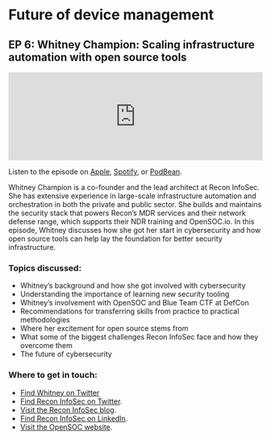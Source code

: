 # Future of device management
## EP 6: Whitney Champion: Scaling infrastructure automation with open source tools

<iframe allow="autoplay *; encrypted-media *; fullscreen *; clipboard-write" frameborder="0" height="175" style="width:100%;max-width:660px;overflow:hidden;background:transparent;" sandbox="allow-forms allow-popups allow-same-origin allow-scripts allow-storage-access-by-user-activation allow-top-navigation-by-user-activation" src="https://embed.podcasts.apple.com/us/podcast/ep-6-whitney-champion-scaling-infrastructure-automation/id1641183838?i=1000580448335"></iframe>

Listen to the episode on [Apple](https://podcasts.apple.com/us/podcast/ep-6-whitney-champion-scaling-infrastructure-automation/id1641183838?i=1000580448335), [Spotify](https://open.spotify.com/episode/4ywwvk1vSj0ENhrAg4k1Ii?si=w6dg7PlsQ0CqTQQXQb7RTQ), or [PodBean](https://www.podbean.com/ew/pb-z3dhr-12ced49).

Whitney Champion is a co-founder and the lead architect at Recon InfoSec. She has extensive experience in large-scale infrastructure automation and orchestration in both the private and public sector. She builds and maintains the security stack that powers Recon’s MDR services and their network defense range, which supports their NDR training and OpenSOC.io. In this episode, Whitney discusses how she got her start in cybersecurity and how open source tools can help lay the foundation for better security infrastructure.

### Topics discussed:

- Whitney’s background and how she got involved with cybersecurity
- Understanding the importance of learning new security tooling
- Whitney’s involvement with OpenSOC and Blue Team CTF at DefCon
- Recommendations for transferring skills from practice to practical methodologies
- Where her excitement for open source stems from
- What some of the biggest challenges Recon InfoSec face and how they overcome them
- The future of cybersecurity

### Where to get in touch:

- [Find Whitney on Twitter](https://twitter.com/shortxstack)
- [Find Recon InfoSec on Twitter](https://twitter.com/Recon_InfoSec).
- [Visit the Recon InfoSec blog](https://www.reconinfosec.com/).
- [Find Recon InfoSec on LinkedIn](https://www.linkedin.com/company/recon-infosec/).
- [Visit the OpenSOC website](https://opensoc.io/).

<meta name="category" value="podcasts">
<meta name="authorGitHubUsername" value="zwass">
<meta name="authorFullName" value="Zach Wasserman">
<meta name="publishedOn" value="2022-09-23">
<meta name="articleTitle" value="Future of device management episode 6">
<meta name="articleImageUrl" value="../website/assets/images/articles/future-of-device-management-ep6-cover-1600x900@2x.jpg">
